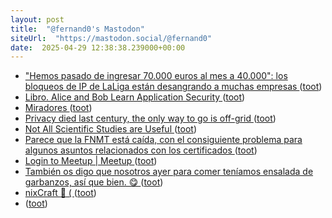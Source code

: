 ```yaml
---
layout: post
title:  "@fernand0's Mastodon"
siteUrl:  "https://mastodon.social/@fernand0"
date:  2025-04-29 12:38:38.239000+00:00
---
```

*  ["Hemos pasado de ingresar 70.000 euros al mes a 40.000": los bloqueos de IP de LaLiga están desangrando a muchas empresas ](https://www.xataka.com/legislacion-y-derechos/ingresos-han-pasado-70-000-a-40-000-al-mes-este-impacto-economico-bloqueos-ips-lalig) ([toot](https://mastodon.social/@fernand0/114421289336047437))
*  [Libro. Alice and Bob Learn Application Security ](https://fotografiasenmovimiento.wordpress.com/2025/04/29/libro-alice-and-bob-learn-application-security) ([toot](https://mastodon.social/@fernand0/114421037260432140))
*  [Miradores ](https://www.flickr.com/photos/fernand0/54463840213) ([toot](https://mastodon.social/@fernand0/114421000448953953))
*  [Privacy died last century, the only way to go is off-grid ](https://www.theregister.com/2025/03/31/privacy_dead_opinion) ([toot](https://mastodon.social/@fernand0/114420940093083882))
*  [Not All Scientific Studies are Useful ](https://www.mcgill.ca/oss/article/critical-thinking-pseudoscience/not-all-scientific-studies-are-usefu) ([toot](https://mastodon.social/@fernand0/114420765226361220))
*  [Parece que la FNMT está caída, con el consiguiente problema para algunos asuntos relacionados con los certificados ](https://mastodon.social/@fernand0/114420456976842731) ([toot](https://mastodon.social/@fernand0/114420456976842731))
*  [Login to Meetup \| Meetup ](https://www.meetup.com/python_zgz/events/307315709) ([toot](https://mastodon.social/@fernand0/114420323025805200))
*  [También os digo que nosotros ayer para comer teníamos ensalada de garbanzos, así que bien. 😋 ](https://mastodon.social/@fernand0/114420258103982371) ([toot](https://mastodon.social/@fernand0/114420258103982371))
*  [nixCraft :penguin: ( ](https://mastodon.social/@nixCraft) ([toot](https://mastodon.social/@fernand0/114418675977873603))
*  [ ](https://social.politicaconciencia.org/@jrfern) ([toot](https://mastodon.social/@fernand0/114416974886940438))
